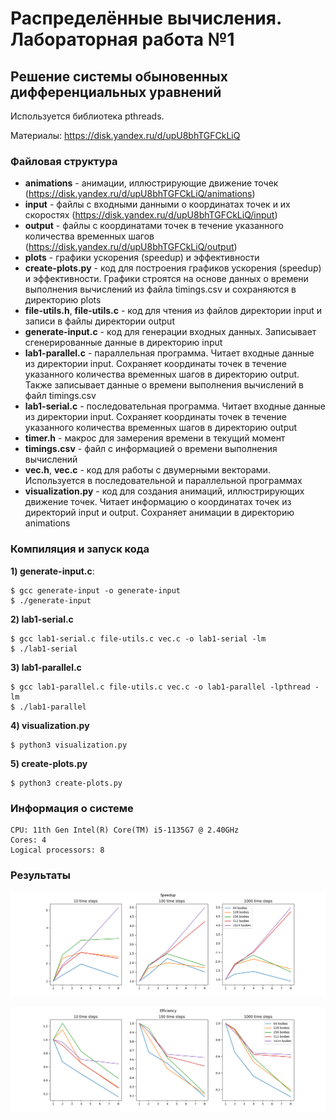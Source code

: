 # Распределённые вычисления. Лабораторная работа №1

## Решение системы обыновенных дифференциальных уравнений
Используется библиотека pthreads.

Материалы: https://disk.yandex.ru/d/upU8bhTGFCkLiQ

### Файловая структура
- **animations** - анимации, иллюстрирующие движение точек (https://disk.yandex.ru/d/upU8bhTGFCkLiQ/animations)
- **input** - файлы с входными данными о координатах точек и их скоростях (https://disk.yandex.ru/d/upU8bhTGFCkLiQ/input)
- **output** - файлы с координатами точек в течение указанного количества временных шагов (https://disk.yandex.ru/d/upU8bhTGFCkLiQ/output)
- **plots** - графики ускорения (speedup) и эффективности
- **create-plots.py** - код для построения графиков ускорения (speedup) и эффективности. Графики строятся на основе данных о времени выполнения вычислений из файла timings.csv и сохраняются в директорию plots
- **file-utils.h**, **file-utils.c** - код для чтения из файлов директории input и записи в файлы директории output
- **generate-input.c** - код для генерации входных данных. Записывает сгенерированные данные в директорию input
- **lab1-parallel.c** -  параллельная программа. Читает входные данные из директории input. Сохраняет координаты точек в течение указанного количества временных шагов в директорию output. Также записывает данные о времени выполнения вычислений в файл timings.csv
- **lab1-serial.c** - последовательная программа. Читает входные данные из директории input. Сохраняет координаты точек в течение указанного количества временных шагов в директорию output
- **timer.h** - макрос для замерения времени в текущий момент
- **timings.csv** - файл с информацией о времени выполнения вычислений
- **vec.h**, **vec.c** - код для работы с двумерными векторами. Используется в последовательной и параллельной программах
- **visualization.py** - код для создания анимаций, иллюстрирующих движение точек. Читает информацию о координатах точек из директорий input и output. Сохраняет анимации в директорию animations

### Компиляция и запуск кода
**1) generate-input.c**:
```console
$ gcc generate-input -o generate-input
$ ./generate-input
```

**2) lab1-serial.c**
```console
$ gcc lab1-serial.c file-utils.c vec.c -o lab1-serial -lm
$ ./lab1-serial
```

**3) lab1-parallel.c**
```console
$ gcc lab1-parallel.c file-utils.c vec.c -o lab1-parallel -lpthread -lm
$ ./lab1-parallel
```

**4) visualization.py**
```console
$ python3 visualization.py
```

**5) create-plots.py**
```console
$ python3 create-plots.py
```

### Информация о системе
    CPU: 11th Gen Intel(R) Core(TM) i5-1135G7 @ 2.40GHz
    Cores: 4
    Logical processors: 8

### Результаты
![speedup](https://github.com/lpmaltina/lab1/blob/main/plots/speedup.png)


![efficiency](https://github.com/lpmaltina/lab1/blob/main/plots/efficiency.png)

